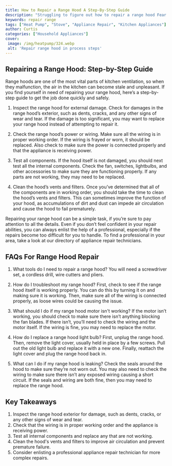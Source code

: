 ```yaml
---
title: How to Repair a Range Hood A Step-By-Step Guide
description: "Struggling to figure out how to repair a range hood Fear not Read this blog post to learn a step-by-step guide and get your range hood up and running again in no time"
keywords: repair range
tags: ["Heat Pump", "Stove", "Appliance Repair", "Kitchen Appliances"]
author: Curtis
categories: ["Household Appliances"]
cover: 
 image: /img/heatpump/324.webp
 alt: 'Repair range hood in process steps'
---
```

## Repairing a Range Hood: Step-by-Step Guide
Range hoods are one of the most vital parts of kitchen ventilation, so when they malfunction, the air in the kitchen can become stale and unpleasant. If you find yourself in need of repairing your range hood, here’s a step-by-step guide to get the job done quickly and safely.

1. Inspect the range hood for external damage. Check for damages in the range hood’s exterior, such as dents, cracks, and any other signs of wear and tear. If the damage is too significant, you may want to replace your range hood instead of attempting to repair it.

2. Check the range hood’s power or wiring. Make sure all the wiring is in proper working order. If the wiring is frayed or worn, it should be replaced. Also check to make sure the power is connected properly and that the appliance is receiving power.

3. Test all components. If the hood itself is not damaged, you should next test all the internal components. Check the fan, switches, lightbulbs, and other accessories to make sure they are functioning properly. If any parts are not working, they may need to be replaced.

4. Clean the hood’s vents and filters. Once you’ve determined that all of the components are in working order, you should take the time to clean the hood’s vents and filters. This can sometimes improve the function of your hood, as accumulations of dirt and dust can impede air circulation and cause the hood to fail prematurely.

Repairing your range hood can be a simple task, if you’re sure to pay attention to all the details. Even if you don’t feel confident in your repair abilities, you can always enlist the help of a professional, especially if the repairs become too difficult for you to handle. To find a professional in your area, take a look at our directory of appliance repair technicians.

## FAQs For Range Hood Repair

1. What tools do I need to repair a range hood? 
You will need a screwdriver set, a cordless drill, wire cutters and pliers.

2. How do I troubleshoot my range hood? 
First, check to see if the range hood itself is working properly. You can do this by turning it on and making sure it is working. Then, make sure all of the wiring is connected properly, as loose wires could be causing the issue.

3. What should I do if my range hood motor isn't working? 
If the motor isn’t working, you should check to make sure there isn’t anything blocking the fan blades. If there isn’t, you’ll need to check the wiring and the motor itself. If the wiring is fine, you may need to replace the motor.

4. How do I replace a range hood light bulb? 
First, unplug the range hood. Then, remove the light cover, usually held in place by a few screws. Pull out the old light bulb and replace it with a new one. Finally, reattach the light cover and plug the range hood back in.

5. What can I do if my range hood is leaking? 
Check the seals around the hood to make sure they’re not worn out. You may also need to check the wiring to make sure there isn’t any exposed wiring causing a short circuit. If the seals and wiring are both fine, then you may need to replace the range hood.

## Key Takeaways 
1. Inspect the range hood exterior for damage, such as dents, cracks, or any other signs of wear and tear. 
2. Check that the wiring is in proper working order and the appliance is receiving power.
3. Test all internal components and replace any that are not working. 
4. Clean the hood's vents and filters to improve air circulation and prevent premature failure. 
5. Consider enlisting a professional appliance repair technician for more complex repairs.
